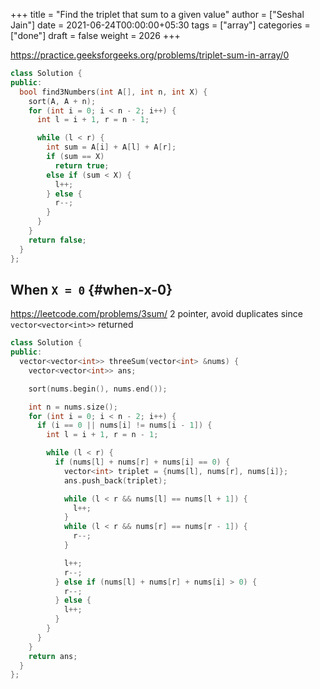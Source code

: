 +++
title = "Find the triplet that sum to a given value"
author = ["Seshal Jain"]
date = 2021-06-24T00:00:00+05:30
tags = ["array"]
categories = ["done"]
draft = false
weight = 2026
+++

<https://practice.geeksforgeeks.org/problems/triplet-sum-in-array/0>

```cpp
class Solution {
public:
  bool find3Numbers(int A[], int n, int X) {
    sort(A, A + n);
    for (int i = 0; i < n - 2; i++) {
      int l = i + 1, r = n - 1;

      while (l < r) {
        int sum = A[i] + A[l] + A[r];
        if (sum == X)
          return true;
        else if (sum < X) {
          l++;
        } else {
          r--;
        }
      }
    }
    return false;
  }
};
```

## When `X = 0` {#when-x-0}

<https://leetcode.com/problems/3sum/>
2 pointer, avoid duplicates since `vector<vector<int>>` returned

```cpp
class Solution {
public:
  vector<vector<int>> threeSum(vector<int> &nums) {
    vector<vector<int>> ans;

    sort(nums.begin(), nums.end());

    int n = nums.size();
    for (int i = 0; i < n - 2; i++) {
      if (i == 0 || nums[i] != nums[i - 1]) {
        int l = i + 1, r = n - 1;

        while (l < r) {
          if (nums[l] + nums[r] + nums[i] == 0) {
            vector<int> triplet = {nums[l], nums[r], nums[i]};
            ans.push_back(triplet);

            while (l < r && nums[l] == nums[l + 1]) {
              l++;
            }
            while (l < r && nums[r] == nums[r - 1]) {
              r--;
            }

            l++;
            r--;
          } else if (nums[l] + nums[r] + nums[i] > 0) {
            r--;
          } else {
            l++;
          }
        }
      }
    }
    return ans;
  }
};
```
